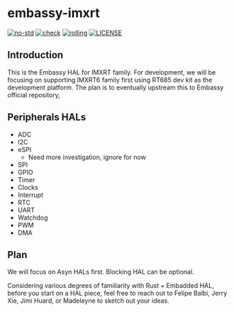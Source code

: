 # embassy-imxrt

[![no-std](https://github.com/OpenDevicePartnership/embassy-imxrt/actions/workflows/nostd.yml/badge.svg)](https://github.com/OpenDevicePartnership/embassy-imxrt/actions/workflows/nostd.yml)
[![check](https://github.com/OpenDevicePartnership/embassy-imxrt/actions/workflows/check.yml/badge.svg)](https://github.com/OpenDevicePartnership/embassy-imxrt/actions/workflows/check.yml)
[![rolling](https://github.com/OpenDevicePartnership/embassy-imxrt/actions/workflows/rolling.yml/badge.svg)](https://github.com/OpenDevicePartnership/embassy-imxrt/actions/workflows/rolling.yml)
[![LICENSE](https://img.shields.io/badge/License-MIT-blue)](./LICENSE)

## Introduction

This is the Embassy HAL for IMXRT family. For development, we will be
focusing on supporting IMXRT6 family first using RT685 dev kit as the
development platform. The plan is to eventually upstream this to
Embassy official repository,

## Peripherals HALs

* ADC
* I2C
* eSPI
  * Need more investigation, ignore for now
* SPI
* GPIO
* Timer
* Clocks
* Interrupt
* RTC
* UART
* Watchdog
* PWM
* DMA

## Plan

We will focus on Asyn HALs first. Blocking HAL can be optional.

Considering various degrees of familiarity with Rust + Embadded HAL,
before you start on a HAL piece, feel free to reach out to Felipe
Balbi, Jerry Xie, Jimi Huard, or Madeleyne to sketch out your ideas.

